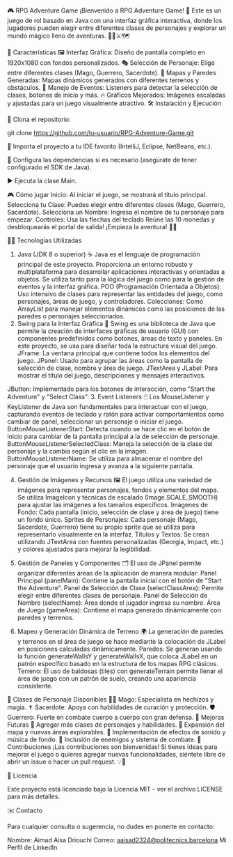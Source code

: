🎮 RPG Adventure Game
¡Bienvenido a RPG Adventure Game! 🎉 Este es un juego de rol basado en Java con una interfaz gráfica interactiva, donde los jugadores pueden elegir entre diferentes clases de personajes y explorar un mundo mágico lleno de aventuras. 🧙‍♂️⚔️🗺️

🚀 Características
🖼️ Interfaz Gráfica: Diseño de pantalla completo en 1920x1080 con fondos personalizados.
🎭 Selección de Personaje: Elige entre diferentes clases (Mago, Guerrero, Sacerdote).
🏰 Mapas y Paredes Generadas: Mapas dinámicos generados con diferentes terrenos y obstáculos.
📜 Manejo de Eventos: Listeners para detectar la selección de clases, botones de inicio y más.
🔥 Gráficos Mejorados: Imágenes escaladas y ajustadas para un juego visualmente atractivo.
🛠️ Instalación y Ejecución

📁 Clona el repositorio:

git clone https://github.com/tu-usuario/RPG-Adventure-Game.git

🧩 Importa el proyecto a tu IDE favorito (IntelliJ, Eclipse, NetBeans, etc.).

🔧 Configura las dependencias si es necesario (asegúrate de tener configurado el SDK de Java).

▶️ Ejecuta la clase Main.

🎮 Cómo jugar
Inicio: Al iniciar el juego, se mostrará el título principal.
Selecciona tu Clase: Puedes elegir entre diferentes clases (Mago, Guerrero, Sacerdote).
Selecciona un Nombre: Ingresa el nombre de tu personaje para empezar.
Controles: Usa las flechas del teclado
Reúne las 10 monedas y desbloquearás el portal de salida!
¡Empieza la aventura! 🎲🚪


👨‍💻 Tecnologías Utilizadas
1. Java (JDK 8 o superior) ☕
Java es el lenguaje de programación principal de este proyecto. Proporciona un entorno robusto y multiplataforma para desarrollar aplicaciones interactivas y orientadas a objetos. Se utiliza tanto para la lógica del juego como para la gestión de eventos y la   interfaz gráfica.
  POO (Programación Orientada a Objetos): Uso intensivo de clases para representar las entidades del juego, como personajes, áreas de juego, y controladores.
  Colecciones: Como ArrayList para manejar elementos dinámicos como las posiciones de las paredes o personajes seleccionados.
2. Swing para la Interfaz Gráfica 🎨
Swing es una biblioteca de Java que permite la creación de interfaces gráficas de usuario (GUI) con componentes predefinidos como botones, áreas de texto y paneles. En este proyecto, se usa para diseñar toda la estructura visual del juego.
  JFrame: La ventana principal que contiene todos los elementos del juego.
  JPanel: Usado para agrupar las áreas como la pantalla de selección de clase, nombre y área de juego.
  JTextArea y JLabel: Para mostrar el título del juego, descripciones y mensajes interactivos.
  
JButton: Implementado para los botones de interacción, como "Start the Adventure" y "Select Class".
3. Event Listeners 🖱️
Los MouseListener y KeyListener de Java son fundamentales para interactuar con el juego, capturando eventos de teclado y ratón para activar comportamientos como cambiar de panel, seleccionar un personaje o iniciar el juego.
  ButtonMouseListenerStart: Detecta cuando se hace clic en el botón de inicio para cambiar de la pantalla principal a la de selección de personaje.
  ButtonMouseListenerSelectedClass: Maneja la selección de la clase del personaje y la cambia según el clic en la imagen.
  ButtonMouseListenerName: Se utiliza para almacenar el nombre del personaje que el usuario ingresa y avanza a la siguiente pantalla.
  
4. Gestión de Imágenes y Recursos 🖼️
El juego utiliza una variedad de imágenes para representar personajes, fondos y elementos del mapa. Se utiliza ImageIcon y técnicas de escalado (Image.SCALE_SMOOTH) para ajustar las imágenes a los tamaños específicos.
  Imágenes de Fondo: Cada pantalla (inicio, selección de clase y área de juego) tiene un fondo único.
  Sprites de Personajes: Cada personaje (Mago, Sacerdote, Guerrero) tiene su propio sprite que se utiliza para representarlo visualmente en la interfaz.
  Títulos y Textos: Se crean utilizando JTextArea con fuentes personalizadas (Georgia, Impact, etc.) y colores ajustados para mejorar la legibilidad.

6. Gestión de Paneles y Componentes 🗂️
El uso de JPanel permite organizar diferentes áreas de la aplicación de manera modular:
  Panel Principal (panelMain): Contiene la pantalla inicial con el botón de "Start the Adventure".
  Panel de Selección de Clase (selectClassArea): Permite elegir entre diferentes clases de personaje.
  Panel de Selección de Nombre (selectName): Área donde el jugador ingresa su nombre.
  Área de Juego (gameArea): Contiene el mapa generado dinámicamente con paredes y terrenos.

7. Mapeo y Generación Dinámica de Terreno 🌍
La generación de paredes y terrenos en el área de juego se hace mediante la colocación de JLabel en posiciones calculadas dinámicamente.
  Paredes: Se generan usando la función generateWallsY y generateWallsX, que coloca JLabel en un patrón específico basado en la estructura de los mapas RPG clásicos.
  Terreno: El uso de baldosas (tiles) con generateTerrain permite llenar el área de juego con un patrón de suelo, creando una apariencia consistente.

🧙 Clases de Personaje Disponibles
🧙‍♂️ Mago: Especialista en hechizos y magia.
✝️ Sacerdote: Apoya con habilidades de curación y protección.
🛡️ Guerrero: Fuerte en combate cuerpo a cuerpo con gran defensa.
🚧 Mejoras Futuras
🎨 Agregar más clases de personajes y habilidades.
🏰 Expansión del mapa y nuevas áreas explorables.
🎵 Implementación de efectos de sonido y música de fondo.
🤖 Inclusión de enemigos y sistema de combate.
🤝 Contribuciones
¡Las contribuciones son bienvenidas! Si tienes ideas para mejorar el juego o quieres agregar nuevas funcionalidades, siéntete libre de abrir un issue o hacer un pull request. 💡🙌

📜 Licencia

Este proyecto está licenciado bajo la Licencia MIT - ver el archivo LICENSE para más detalles.

✉️ Contacto

Para cualquier consulta o sugerencia, no dudes en ponerte en contacto:

Nombre: Aimad Aisa Driouchi Correo: aaisad2324@politecnics.barcelona Mi Perfil de LinkedIn
